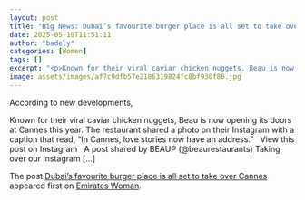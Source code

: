 ```yaml
---
layout: post
title: "Big News: Dubai’s favourite burger place is all set to take over Cannes"
date: 2025-05-19T11:51:11
author: "badely"
categories: [Women]
tags: []
excerpt: "<p>Known for their viral caviar chicken nuggets, Beau is now opening its doors at Cannes this year. The restaurant shared a photo on their Instagram w"
image: assets/images/af7c9dfb57e2186319824fc8bf930f86.jpg
---
```


According to new developments, <p>Known for their viral caviar chicken nuggets, Beau is now opening its doors at Cannes this year. The restaurant shared a photo on their Instagram with a caption that read, “In Cannes, love stories now have an address.” &#160; View this post on Instagram &#160; A post shared by BEAU® (@beaurestaurants) Taking over our Instagram [&#8230;]</p>
<p>The post <a href="https://emirateswoman.com/dubais-favourite-burger-place-is-all-set-to-take-over-cannes/" rel="nofollow">Dubai’s favourite burger place is all set to take over Cannes</a> appeared first on <a href="https://emirateswoman.com" rel="nofollow">Emirates Woman</a>.</p>

